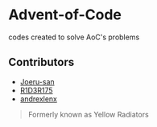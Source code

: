 # Advent-of-Code
codes created to solve AoC's problems

## Contributors
- [Joeru-san](https://github.com/Joeru-san)
- [R1D3R175](https://github.com/R1D3R175)
- [andrexlenx](https://github.com/andrexlenx)

> Formerly known as Yellow Radiators
